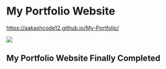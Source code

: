 # My Portfolio Website

https://aakashcode12.github.io/My-Portfolio/

![](https://res.cloudinary.com/dnv3ztqf1/image/upload/v1601429672/Github%20Readme%20for%20Portfolio%20website/Banner%20for%20readme.png)
## My Portfolio Website Finally Completed
